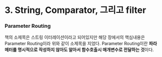 # 3. String, Comparator, 그리고 filter

### Parameter Routing

책의 소제목은 스트링 이터레이션이라고 되어있지만 해당 장에서의 핵심내용은 Parameter Routing이라 위와 같이 소제목을 지었다. Parameter Routing이란 **파라메터를 명시적으로 작성하지 않아도 알아서 함수호출시 매개변수로 전달하는 것**이다.



